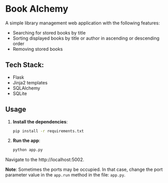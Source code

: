 # Book Alchemy

A simple library management web application with the following features:

- Searching for stored books by title
- Sorting displayed books by title or author in ascending or descending order
- Removing stored books

## Tech Stack:

- Flask
- Jinja2 templates
- SQLAlchemy
- SQLite

## Usage

1. **Install the dependencies**:
   ```bash
   pip install -r requirements.txt
   
2. **Run the app**:
   ```bash
   python app.py
   
Navigate to the http://localhost:5002.

**Note**: Sometimes the ports may be occupied. In that case, change the port parameter value in the `app.run` method in the file: `app.py`.